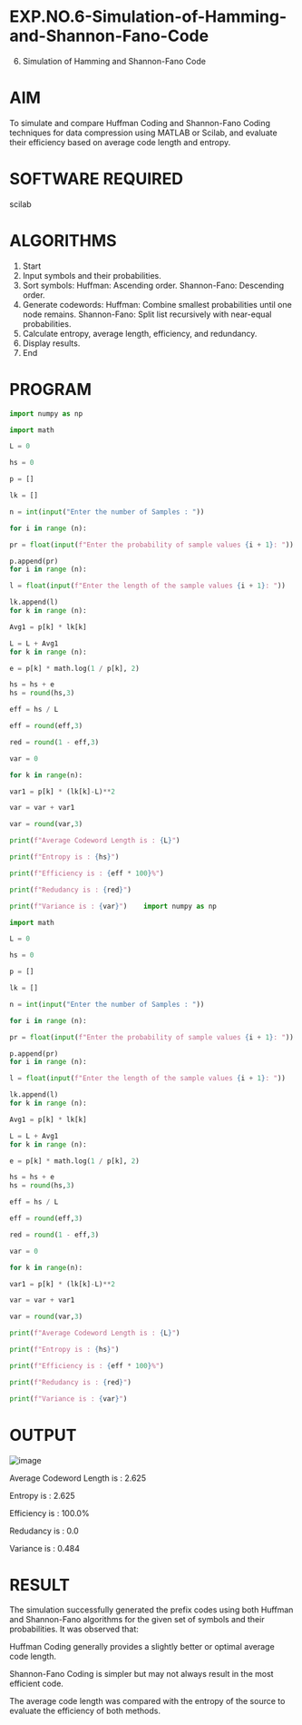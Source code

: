 # EXP.NO.6-Simulation-of-Hamming-and-Shannon-Fano-Code
6. Simulation of Hamming and Shannon-Fano Code

# AIM
To simulate and compare Huffman Coding and Shannon-Fano Coding techniques for data compression using MATLAB or Scilab, and evaluate their efficiency based on average code length and entropy.


# SOFTWARE REQUIRED
scilab

# ALGORITHMS
1. Start
2. Input symbols and their probabilities.
3. Sort symbols:
         Huffman: Ascending order.
         Shannon-Fano: Descending order.
4. Generate codewords:
        Huffman: Combine smallest probabilities until one node remains.
        Shannon-Fano: Split list recursively with near-equal probabilities.
5. Calculate entropy, average length, efficiency, and redundancy.
6. Display results.
7. End


# PROGRAM
```python
import numpy as np

import math

L = 0

hs = 0

p = []

lk = []

n = int(input("Enter the number of Samples : "))

for i in range (n):

pr = float(input(f"Enter the probability of sample values {i + 1}: "))  

p.append(pr)
for i in range (n):

l = float(input(f"Enter the length of the sample values {i + 1}: "))  

lk.append(l)
for k in range (n):

Avg1 = p[k] * lk[k]

L = L + Avg1
for k in range (n):

e = p[k] * math.log(1 / p[k], 2)

hs = hs + e
hs = round(hs,3)

eff = hs / L

eff = round(eff,3)

red = round(1 - eff,3)

var = 0

for k in range(n):

var1 = p[k] * (lk[k]-L)**2

var = var + var1

var = round(var,3)

print(f"Average Codeword Length is : {L}")

print(f"Entropy is : {hs}")

print(f"Efficiency is : {eff * 100}%")

print(f"Redudancy is : {red}")

print(f"Variance is : {var}")    import numpy as np

import math

L = 0

hs = 0

p = []

lk = []

n = int(input("Enter the number of Samples : "))

for i in range (n):

pr = float(input(f"Enter the probability of sample values {i + 1}: "))  

p.append(pr)
for i in range (n):

l = float(input(f"Enter the length of the sample values {i + 1}: "))  

lk.append(l)
for k in range (n):

Avg1 = p[k] * lk[k]

L = L + Avg1
for k in range (n):

e = p[k] * math.log(1 / p[k], 2)

hs = hs + e
hs = round(hs,3)

eff = hs / L

eff = round(eff,3)

red = round(1 - eff,3)

var = 0

for k in range(n):

var1 = p[k] * (lk[k]-L)**2

var = var + var1

var = round(var,3)

print(f"Average Codeword Length is : {L}")

print(f"Entropy is : {hs}")

print(f"Efficiency is : {eff * 100}%")

print(f"Redudancy is : {red}")

print(f"Variance is : {var}")
```



# OUTPUT
![image](https://github.com/user-attachments/assets/736d3029-9d19-48b7-80d7-c9a3a7b21b9e)


Average Codeword Length is : 2.625

Entropy is : 2.625

Efficiency is : 100.0%

Redudancy is : 0.0

Variance is : 0.484


 
# RESULT
The simulation successfully generated the prefix codes using both Huffman and Shannon-Fano algorithms for the given set of symbols and their probabilities.
It was observed that:

Huffman Coding generally provides a slightly better or optimal average code length.

Shannon-Fano Coding is simpler but may not always result in the most efficient code.

The average code length was compared with the entropy of the source to evaluate the efficiency of both methods.
